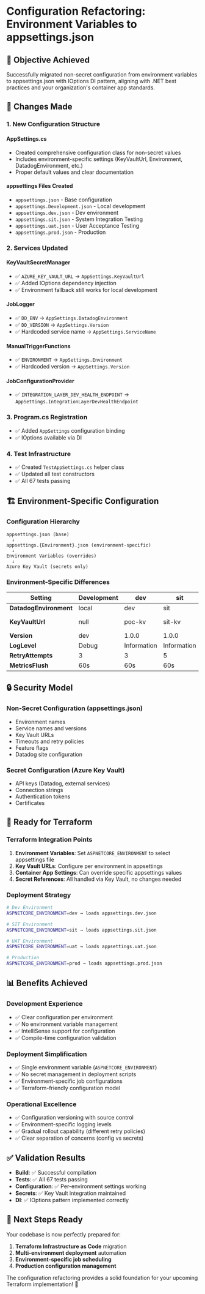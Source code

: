 # Configuration Refactoring: Environment Variables to appsettings.json

## 🎯 **Objective Achieved**
Successfully migrated non-secret configuration from environment variables to appsettings.json with IOptions DI pattern, aligning with .NET best practices and your organization's container app standards.

## 🔄 **Changes Made**

### 1. **New Configuration Structure**

#### **AppSettings.cs**
- Created comprehensive configuration class for non-secret values
- Includes environment-specific settings (KeyVaultUrl, Environment, DatadogEnvironment, etc.)
- Proper default values and clear documentation

#### **appsettings Files Created**
- `appsettings.json` - Base configuration
- `appsettings.Development.json` - Local development
- `appsettings.dev.json` - Dev environment  
- `appsettings.sit.json` - System Integration Testing
- `appsettings.uat.json` - User Acceptance Testing
- `appsettings.prod.json` - Production

### 2. **Services Updated**

#### **KeyVaultSecretManager**
- ✅ `AZURE_KEY_VAULT_URL` → `AppSettings.KeyVaultUrl`
- ✅ Added IOptions<AppSettings> dependency injection
- ✅ Environment fallback still works for local development

#### **JobLogger**
- ✅ `DD_ENV` → `AppSettings.DatadogEnvironment`
- ✅ `DD_VERSION` → `AppSettings.Version`
- ✅ Hardcoded service name → `AppSettings.ServiceName`

#### **ManualTriggerFunctions**
- ✅ `ENVIRONMENT` → `AppSettings.Environment`
- ✅ Hardcoded version → `AppSettings.Version`

#### **JobConfigurationProvider**
- ✅ `INTEGRATION_LAYER_DEV_HEALTH_ENDPOINT` → `AppSettings.IntegrationLayerDevHealthEndpoint`

### 3. **Program.cs Registration**
- ✅ Added `AppSettings` configuration binding
- ✅ IOptions<AppSettings> available via DI

### 4. **Test Infrastructure**
- ✅ Created `TestAppSettings.cs` helper class
- ✅ Updated all test constructors
- ✅ All 67 tests passing

## 🏗️ **Environment-Specific Configuration**

### **Configuration Hierarchy**
```
appsettings.json (base)
  ↓
appsettings.{Environment}.json (environment-specific)
  ↓  
Environment Variables (overrides)
  ↓
Azure Key Vault (secrets only)
```

### **Environment-Specific Differences**

| Setting | Development | dev | sit | uat | prod |
|---------|-------------|-----|-----|-----|------|
| **DatadogEnvironment** | local | dev | sit | uat | prod |
| **KeyVaultUrl** | null | poc-kv | sit-kv | uat-kv | prod-kv |
| **Version** | dev | 1.0.0 | 1.0.0 | 1.0.0 | 1.0.0 |
| **LogLevel** | Debug | Information | Information | Information | Warning |
| **RetryAttempts** | 3 | 3 | 5 | 5 | 5 |
| **MetricsFlush** | 60s | 60s | 60s | 30s | 30s |

## 🔒 **Security Model**

### **Non-Secret Configuration (appsettings.json)**
- Environment names
- Service names and versions  
- Key Vault URLs
- Timeouts and retry policies
- Feature flags
- Datadog site configuration

### **Secret Configuration (Azure Key Vault)**
- API keys (Datadog, external services)
- Connection strings
- Authentication tokens
- Certificates

## 🚀 **Ready for Terraform**

### **Terraform Integration Points**
1. **Environment Variables**: Set `ASPNETCORE_ENVIRONMENT` to select appsettings file
2. **Key Vault URLs**: Configure per environment in appsettings
3. **Container App Settings**: Can override specific appsettings values
4. **Secret References**: All handled via Key Vault, no changes needed

### **Deployment Strategy**
```bash
# Dev Environment
ASPNETCORE_ENVIRONMENT=dev → loads appsettings.dev.json

# SIT Environment  
ASPNETCORE_ENVIRONMENT=sit → loads appsettings.sit.json

# UAT Environment
ASPNETCORE_ENVIRONMENT=uat → loads appsettings.uat.json

# Production
ASPNETCORE_ENVIRONMENT=prod → loads appsettings.prod.json
```

## 📊 **Benefits Achieved**

### **Development Experience**
- ✅ Clear configuration per environment
- ✅ No environment variable management
- ✅ IntelliSense support for configuration
- ✅ Compile-time configuration validation

### **Deployment Simplification**
- ✅ Single environment variable (`ASPNETCORE_ENVIRONMENT`)
- ✅ No secret management in deployment scripts
- ✅ Environment-specific job configurations
- ✅ Terraform-friendly configuration model

### **Operational Excellence**
- ✅ Configuration versioning with source control
- ✅ Environment-specific logging levels
- ✅ Gradual rollout capability (different retry policies)
- ✅ Clear separation of concerns (config vs secrets)

## ✅ **Validation Results**
- **Build**: ✅ Successful compilation
- **Tests**: ✅ All 67 tests passing  
- **Configuration**: ✅ Per-environment settings working
- **Secrets**: ✅ Key Vault integration maintained
- **DI**: ✅ IOptions pattern implemented correctly

## 🎯 **Next Steps Ready**
Your codebase is now perfectly prepared for:
1. **Terraform Infrastructure as Code** migration
2. **Multi-environment deployment** automation
3. **Environment-specific job scheduling** 
4. **Production configuration management**

The configuration refactoring provides a solid foundation for your upcoming Terraform implementation! 🚀
